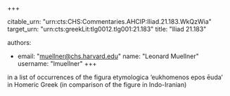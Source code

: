 +++


citable_urn: "urn:cts:CHS:Commentaries.AHCIP:Iliad.21.183.WkQzWia"
target_urn: "urn:cts:greekLit:tlg0012.tlg001:21.183"
title: "Iliad 21.183"

authors:
- email: "muellner@chs.harvard.edu"
  name: "Leonard Muellner"
  username: "lmuellner"
+++

<p>in a list of occurrences of the figura etymologica ‘eukhomenos epos ēuda’ in Homeric Greek (in comparison of the figure in Indo-Iranian)</p>